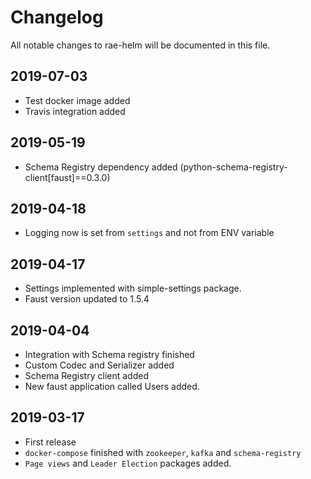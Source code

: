 # Changelog
All notable changes to rae-helm will be documented in this file.

## 2019-07-03
- Test docker image added
- Travis integration added

## 2019-05-19
- Schema Registry dependency added (python-schema-registry-client[faust]==0.3.0)

## 2019-04-18
- Logging now is set from `settings` and not from ENV variable

## 2019-04-17
- Settings implemented with simple-settings package.
- Faust version updated to 1.5.4

## 2019-04-04
- Integration with Schema registry finished
- Custom Codec and Serializer added
- Schema Registry client added
- New faust application called Users added.

## 2019-03-17
- First release
- `docker-compose` finished with `zookeeper`, `kafka` and `schema-registry`
- `Page views` and `Leader Election` packages added.
